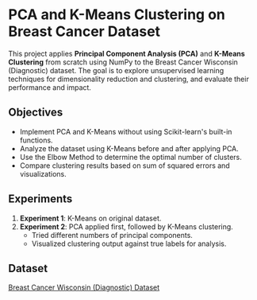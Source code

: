 # PCA and K-Means Clustering on Breast Cancer Dataset

This project applies **Principal Component Analysis (PCA)** and **K-Means Clustering** from scratch using NumPy to the Breast Cancer Wisconsin (Diagnostic) dataset. The goal is to explore unsupervised learning techniques for dimensionality reduction and clustering, and evaluate their performance and impact.

##  Objectives
- Implement PCA and K-Means without using Scikit-learn's built-in functions.
- Analyze the dataset using K-Means before and after applying PCA.
- Use the Elbow Method to determine the optimal number of clusters.
- Compare clustering results based on sum of squared errors and visualizations.

##  Experiments
1. **Experiment 1**: K-Means on original dataset.
2. **Experiment 2**: PCA applied first, followed by K-Means clustering.
   - Tried different numbers of principal components.
   - Visualized clustering output against true labels for analysis.

##  Dataset
[Breast Cancer Wisconsin (Diagnostic) Dataset](https://www.kaggle.com/datasets/uciml/breast-cancer-wisconsin-data)

